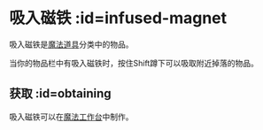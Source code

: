 # 吸入磁铁 :id=infused-magnet

吸入磁铁是[魔法道具](/Magical-Gadgets)分类中的物品。

当你的物品栏中有吸入磁铁时，按住Shift蹲下可以吸取附近掉落的物品。

## 获取 :id=obtaining

吸入磁铁可以在[魔法工作台](/Magic-Workbench)中制作。
